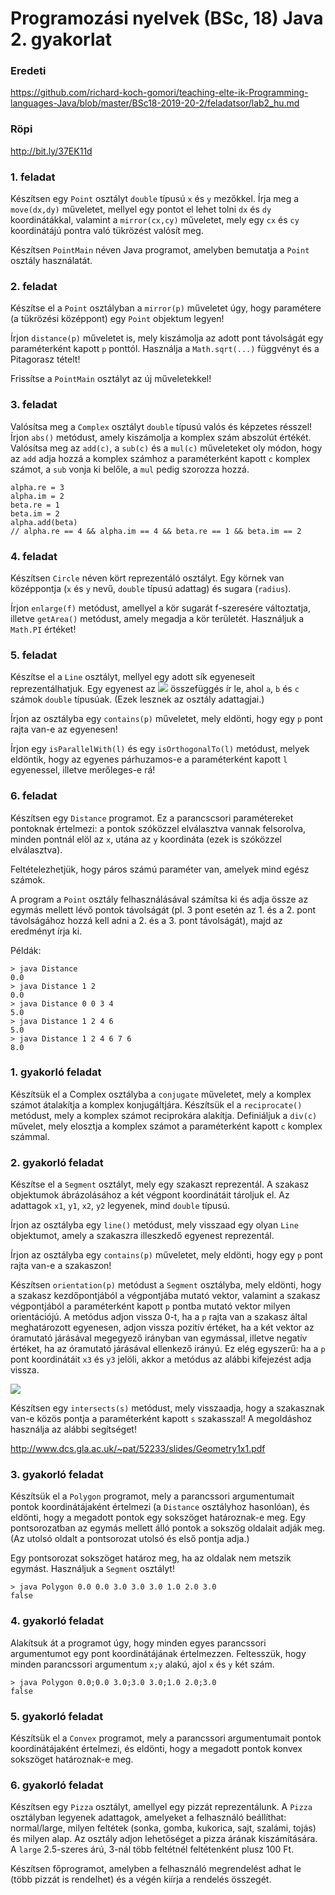 # Programozási nyelvek (BSc, 18) Java 2. gyakorlat

### Eredeti

https://github.com/richard-koch-gomori/teaching-elte-ik-Programming-languages-Java/blob/master/BSc18-2019-20-2/feladatsor/lab2_hu.md

### Röpi

http://bit.ly/37EK11d

### 1. feladat

Készítsen egy `Point` osztályt `double` típusú `x` és `y` mezőkkel.
Írja meg a `move(dx,dy)` műveletet, mellyel egy pontot el lehet tolni `dx`
és `dy` koordinátákkal, valamint a `mirror(cx,cy)` műveletet, mely egy
`cx` és `cy` koordinátájú pontra való tükrözést valósít meg.

Készítsen `PointMain` néven Java programot, amelyben bemutatja a
`Point` osztály használatát.

### 2. feladat

Készítse el a `Point` osztályban a `mirror(p)` műveletet úgy, hogy paramétere
(a tükrözési középpont) egy `Point` objektum legyen!

Írjon `distance(p)` műveletet is, mely kiszámolja az adott pont távolságát
egy paraméterként kapott `p` ponttól. Használja a `Math.sqrt(...)`
függvényt és a Pitagorasz tételt!

Frissítse a `PointMain` osztályt az új műveletekkel!

### 3. feladat

Valósítsa meg a `Complex` osztályt `double` típusú valós és képzetes
résszel! Írjon `abs()` metódust, amely kiszámolja a komplex szám abszolút
értékét. Valósítsa meg az `add(c)`, a `sub(c)` és a `mul(c)` műveleteket
oly módon, hogy az `add` adja hozzá a komplex számhoz a paraméterként
kapott `c` komplex számot, a `sub` vonja ki belőle, a `mul` pedig
szorozza hozzá.

~~~{.java}
alpha.re = 3
alpha.im = 2
beta.re = 1
beta.im = 2
alpha.add(beta)
// alpha.re == 4 && alpha.im == 4 && beta.re == 1 && beta.im == 2
~~~

### 4. feladat

Készítsen `Circle` néven kört reprezentáló osztályt. Egy körnek van
középpontja (`x` és `y` nevű, `double` típusú adattag) és sugara (`radius`).

Írjon `enlarge(f)` metódust, amellyel a kör sugarát f-szeresére
változtatja, illetve `getArea()`  metódust, amely megadja a kör
területét. Használjuk a `Math.PI` értéket!

### 5. feladat

Készítse el a `Line` osztályt, mellyel egy adott sík egyeneseit
reprezentálhatjuk. Egy egyenest az ![](img/lineardiof.png) összefüggés ír
le, ahol `a`, `b` és `c` számok `double` típusúak. (Ezek lesznek
az osztály adattagjai.)

Írjon az osztályba egy `contains(p)` műveletet, mely eldönti,
hogy egy `p` pont rajta van-e az egyenesen!

Írjon egy `isParallelWith(l)` és egy `isOrthogonalTo(l)` metódust,
melyek eldöntik, hogy az egyenes párhuzamos-e a paraméterként kapott
`l` egyenessel, illetve merőleges-e rá!

### 6. feladat

Készítsen egy `Distance` programot. Ez a parancscsori paramétereket
pontoknak értelmezi: a pontok szóközzel elválasztva vannak felsorolva,
minden pontnál elöl az `x`, utána az `y` koordináta (ezek is szóközzel
elválasztva).

Feltételezhetjük, hogy páros számú paraméter van, amelyek mind egész számok.

A program a `Point` osztály felhasználásával számítsa ki és adja össze az
egymás mellett lévő pontok távolságát (pl. 3 pont esetén az 1. és a 2.
pont távolságához hozzá kell adni a 2. és a 3. pont távolságát), majd
az eredményt írja ki.

Példák:

~~~
> java Distance
0.0
> java Distance 1 2
0.0
> java Distance 0 0 3 4
5.0
> java Distance 1 2 4 6
5.0
> java Distance 1 2 4 6 7 6
8.0
~~~

### 1. gyakorló feladat

Készítsük el a Complex osztályba a `conjugate` műveletet, mely a
komplex számot átalakítja a komplex konjugáltjára. Készítsük el a
`reciprocate()` metódust, mely a komplex számot reciprokára alakítja.
Definiáljuk a `div(c)` művelet, mely elosztja a komplex számot a
paraméterként kapott `c` komplex számmal.

### 2. gyakorló feladat

Készítse el a `Segment` osztályt, mely egy szakaszt reprezentál.
A szakasz objektumok ábrázolásához a két végpont koordinátáit tároljuk
el. Az adattagok `x1`, `y1`, `x2`, `y2` legyenek, mind `double`
típusú.

Írjon az osztályba egy `line()` metódust, mely visszaad egy olyan
`Line` objektumot, amely a szakaszra illeszkedő egyenest reprezentál.

Írjon az osztályba egy `contains(p)` műveletet, mely eldönti,
hogy egy `p` pont rajta van-e a szakaszon!

Készítsen `orientation(p)` metódust a `Segment` osztályba, mely
eldönti, hogy a szakasz kezdőpontjából a végpontjába mutató vektor,
valamint a szakasz végpontjából a paraméterként kapott `p` pontba
mutató vektor milyen orientációjú. A metódus adjon vissza 0-t, ha
a `p` rajta van a szakasz által meghatározott egyenesen, adjon vissza
pozitív értéket, ha a két vektor az óramutató járásával megegyező irányban
van egymással, illetve negatív értéket, ha az óramutató járásával
ellenkező irányú. Ez elég egyszerű: ha a `p` pont koordinátáit `x3` és
`y3` jelöli, akkor a metódus az alábbi kifejezést adja vissza.

![](img/orientation.png)

Készítsen egy `intersects(s)` metódust, mely visszaadja, hogy a
szakasznak van-e közös pontja a paraméterként kapott `s` szakasszal!
A megoldáshoz használja az alábbi segítséget!

<http://www.dcs.gla.ac.uk/~pat/52233/slides/Geometry1x1.pdf>

### 3. gyakorló feladat

Készítsük el a `Polygon` programot, mely a parancssori argumentumait
pontok koordinátájaként értelmezi (a `Distance` osztályhoz hasonlóan),
és eldönti, hogy a megadott pontok egy sokszöget határoznak-e meg.
Egy pontsorozatban az egymás mellett álló pontok a sokszög oldalait
adják meg. (Az utolsó oldalt a pontsorozat utolsó és első pontja
adja.)

Egy pontsorozat sokszöget határoz meg, ha az oldalak nem metszik
egymást. Használjuk a `Segment` osztályt!

~~~
> java Polygon 0.0 0.0 3.0 3.0 3.0 1.0 2.0 3.0
false
~~~

### 4. gyakorló feladat

Alakítsuk át a programot úgy, hogy minden egyes parancssori argumentumot
egy pont koordinátájának értelmezzen. Feltesszük, hogy minden parancssori
argumentum `x;y` alakú, ajol `x` és `y` két szám.

~~~
> java Polygon 0.0;0.0 3.0;3.0 3.0;1.0 2.0;3.0
false
~~~

### 5. gyakorló feladat

Készítsük el a `Convex` programot, mely a parancssori argumentumait
pontok koordinátájaként értelmezi, és eldönti, hogy a megadott pontok
konvex sokszöget határoznak-e meg.

### 6. gyakorló feladat

Készítsen egy `Pizza` osztályt, amellyel egy pizzát reprezentálunk.
A `Pizza` osztályban legyenek adattagok, amelyeket a felhasználó
beállíthat: normal/large, milyen feltétek (sonka, gomba, kukorica,
sajt, szalámi, tojás) és milyen alap. Az osztály adjon lehetőséget
a pizza árának kiszámítására. A `large` 2.5-szeres árú, 3-nál több
feltétnél feltétenként plusz 100 Ft.

Készítsen főprogramot, amelyben a felhasználó megrendelést adhat le
(több pizzát is rendelhet) és a végén kiírja a rendelés összegét.

